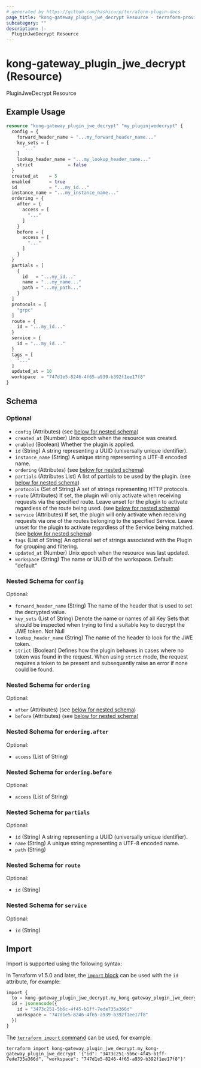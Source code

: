 ```yaml
---
# generated by https://github.com/hashicorp/terraform-plugin-docs
page_title: "kong-gateway_plugin_jwe_decrypt Resource - terraform-provider-kong-gateway"
subcategory: ""
description: |-
  PluginJweDecrypt Resource
---
```


# kong-gateway_plugin_jwe_decrypt (Resource)

PluginJweDecrypt Resource

## Example Usage

```terraform
resource "kong-gateway_plugin_jwe_decrypt" "my_pluginjwedecrypt" {
  config = {
    forward_header_name = "...my_forward_header_name..."
    key_sets = [
      "..."
    ]
    lookup_header_name = "...my_lookup_header_name..."
    strict             = false
  }
  created_at    = 5
  enabled       = true
  id            = "...my_id..."
  instance_name = "...my_instance_name..."
  ordering = {
    after = {
      access = [
        "..."
      ]
    }
    before = {
      access = [
        "..."
      ]
    }
  }
  partials = [
    {
      id   = "...my_id..."
      name = "...my_name..."
      path = "...my_path..."
    }
  ]
  protocols = [
    "grpc"
  ]
  route = {
    id = "...my_id..."
  }
  service = {
    id = "...my_id..."
  }
  tags = [
    "..."
  ]
  updated_at = 10
  workspace  = "747d1e5-8246-4f65-a939-b392f1ee17f8"
}
```

<!-- schema generated by tfplugindocs -->
## Schema

### Optional

- `config` (Attributes) (see [below for nested schema](#nestedatt--config))
- `created_at` (Number) Unix epoch when the resource was created.
- `enabled` (Boolean) Whether the plugin is applied.
- `id` (String) A string representing a UUID (universally unique identifier).
- `instance_name` (String) A unique string representing a UTF-8 encoded name.
- `ordering` (Attributes) (see [below for nested schema](#nestedatt--ordering))
- `partials` (Attributes List) A list of partials to be used by the plugin. (see [below for nested schema](#nestedatt--partials))
- `protocols` (Set of String) A set of strings representing HTTP protocols.
- `route` (Attributes) If set, the plugin will only activate when receiving requests via the specified route. Leave unset for the plugin to activate regardless of the route being used. (see [below for nested schema](#nestedatt--route))
- `service` (Attributes) If set, the plugin will only activate when receiving requests via one of the routes belonging to the specified Service. Leave unset for the plugin to activate regardless of the Service being matched. (see [below for nested schema](#nestedatt--service))
- `tags` (List of String) An optional set of strings associated with the Plugin for grouping and filtering.
- `updated_at` (Number) Unix epoch when the resource was last updated.
- `workspace` (String) The name or UUID of the workspace. Default: "default"

<a id="nestedatt--config"></a>
### Nested Schema for `config`

Optional:

- `forward_header_name` (String) The name of the header that is used to set the decrypted value.
- `key_sets` (List of String) Denote the name or names of all Key Sets that should be inspected when trying to find a suitable key to decrypt the JWE token. Not Null
- `lookup_header_name` (String) The name of the header to look for the JWE token.
- `strict` (Boolean) Defines how the plugin behaves in cases where no token was found in the request. When using `strict` mode, the request requires a token to be present and subsequently raise an error if none could be found.


<a id="nestedatt--ordering"></a>
### Nested Schema for `ordering`

Optional:

- `after` (Attributes) (see [below for nested schema](#nestedatt--ordering--after))
- `before` (Attributes) (see [below for nested schema](#nestedatt--ordering--before))

<a id="nestedatt--ordering--after"></a>
### Nested Schema for `ordering.after`

Optional:

- `access` (List of String)


<a id="nestedatt--ordering--before"></a>
### Nested Schema for `ordering.before`

Optional:

- `access` (List of String)



<a id="nestedatt--partials"></a>
### Nested Schema for `partials`

Optional:

- `id` (String) A string representing a UUID (universally unique identifier).
- `name` (String) A unique string representing a UTF-8 encoded name.
- `path` (String)


<a id="nestedatt--route"></a>
### Nested Schema for `route`

Optional:

- `id` (String)


<a id="nestedatt--service"></a>
### Nested Schema for `service`

Optional:

- `id` (String)

## Import

Import is supported using the following syntax:

In Terraform v1.5.0 and later, the [`import` block](https://developer.hashicorp.com/terraform/language/import) can be used with the `id` attribute, for example:

```terraform
import {
  to = kong-gateway_plugin_jwe_decrypt.my_kong-gateway_plugin_jwe_decrypt
  id = jsonencode({
    id = "3473c251-5b6c-4f45-b1ff-7ede735a366d"
    workspace = "747d1e5-8246-4f65-a939-b392f1ee17f8"
  })
}
```

The [`terraform import` command](https://developer.hashicorp.com/terraform/cli/commands/import) can be used, for example:

```shell
terraform import kong-gateway_plugin_jwe_decrypt.my_kong-gateway_plugin_jwe_decrypt '{"id": "3473c251-5b6c-4f45-b1ff-7ede735a366d", "workspace": "747d1e5-8246-4f65-a939-b392f1ee17f8"}'
```
